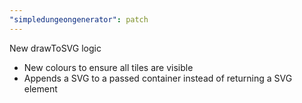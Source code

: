 ```yaml
---
"simpledungeongenerator": patch
---
```


New drawToSVG logic

-   New colours to ensure all tiles are visible
-   Appends a SVG to a passed container instead of returning a SVG element
